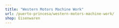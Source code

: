 ```yaml
---
title: "Western Motors Machine Work"
url: /puerto-princesa/western-motors-machine-work/
shop: Eisenwaren
---
```

